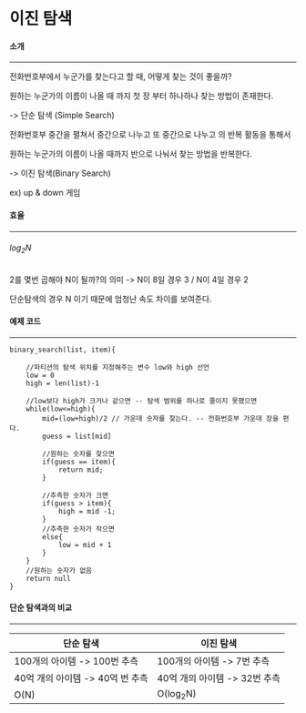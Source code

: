# 이진 탐색

#### 소개

------

전화번호부에서 누군가를 찾는다고 할 때, 어떻게 찾는 것이 좋을까?

원하는 누군가의 이름이 나올 때 까지 첫 장 부터 하나하나 찾는 방법이 존재한다.

-> 단순 탐색 (Simple Search)



전화번호부 중간을 펼쳐서 중간으로 나누고 또 중간으로 나누고 의 반복 활동을 통해서 

원하는 누군가의 이름이 나올 때까지 반으로 나눠서 찾는 방법을 반복한다.

-> 이진 탐색(Binary Search)

ex) up & down 게임



#### 효율

------

###### log<sub>2</sub>N 

2를 몇번 곱해야 N이 될까?의 의미 -> N이 8일 경우 3 / N이 4일 경우 2

단순탐색의 경우 N 이기 때문에 엄청난 속도 차이를 보여준다.



#### 예제 코드

------

```
binary_search(list, item){

	//파티션의 탐색 위치를 지정해주는 변수 low와 high 선언
	low = 0
	high = len(list)-1 
	
	//low보다 high가 크거나 같으면 -- 탐색 범위를 하나로 줄이지 못했으면
	while(low<=high){
		mid=(low+high)/2 // 가운데 숫자를 찾는다. -- 전화번호부 가운데 장을 편다.
		guess = list[mid]
		
		//원하는 숫자를 찾으면
		if(guess == item){
			return mid;
		}
		
		//추측한 숫자가 크면
		if(guess > item){
			high = mid -1;
		}
		//추측한 숫자가 작으면
		else{
			low = mid + 1
		}
	}
	//원하는 숫자가 없음
	return null
}
```



#### 단순 탐색과의 비교

------

| 단순 탐색                        | 이진 탐색                     |
| -------------------------------- | ----------------------------- |
| 100개의 아이템 -> 100번 추측     | 100개의 아이템 -> 7번 추측    |
| 40억 개의 아이템 -> 40억 번 추측 | 40억 개의 아이템 -> 32번 추측 |
| O(N)                             | O(log<sub>2</sub>N)           |


